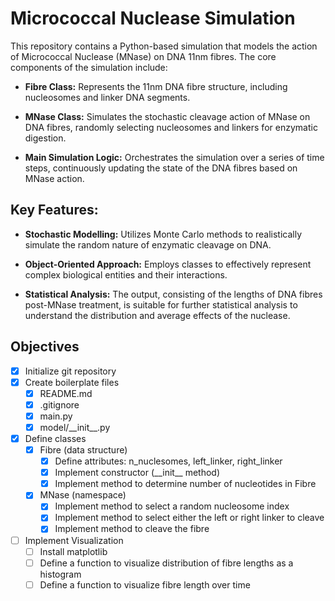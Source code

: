 # Micrococcal Nuclease Simulation

This repository contains a Python-based simulation that models the action of Micrococcal Nuclease (MNase) on DNA 11nm fibres. The core components of the simulation include:

- **Fibre Class:** Represents the 11nm DNA fibre structure, including nucleosomes and linker DNA segments.

- **MNase Class:** Simulates the stochastic cleavage action of MNase on DNA fibres, randomly selecting nucleosomes and linkers for enzymatic digestion.

- **Main Simulation Logic:** Orchestrates the simulation over a series of time steps, continuously updating the state of the DNA fibres based on MNase action.

## Key Features:

- **Stochastic Modelling:** Utilizes Monte Carlo methods to realistically simulate the random nature of enzymatic cleavage on DNA.

- **Object-Oriented Approach:** Employs classes to effectively represent complex biological entities and their interactions.

- **Statistical Analysis:** The output, consisting of the lengths of DNA fibres post-MNase treatment, is suitable for further statistical analysis to understand the distribution and average effects of the nuclease.

## Objectives

* [x] Initialize git repository
* [x] Create boilerplate files
  * [x] README.md
  * [x] .gitignore
  * [x] main.py
  * [x] model/\_\_init\_\_.py
* [x] Define classes
  * [x] Fibre (data structure)
    * [x] Define attributes: n_nuclesomes, left_linker, right_linker
    * [x] Implement constructor (\_\_init\_\_ method)
    * [x] Implement method to determine number of nucleotides in Fibre
  * [x] MNase (namespace)
    * [x] Implement method to select a random nucleosome index
    * [x] Implement method to select either the left or right linker to cleave
    * [x] Implement method to cleave the fibre
* [ ] Implement Visualization
  * [ ] Install matplotlib
  * [ ] Define a function to visualize distribution of fibre lengths as a histogram
  * [ ] Define a function to visualize fibre length over time
